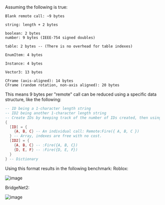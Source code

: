 Assuming the following is true:
```
Blank remote call: ~9 bytes

string: length + 2 bytes

boolean: 2 bytes
number: 9 bytes (IEEE-754 signed doubles)

table: 2 bytes -- (There is no overhead for table indexes)

EnumItem: 4 bytes

Instance: 4 bytes

Vector3: 13 bytes

CFrame (axis-aligned): 14 bytes
CFrame (random rotation, non-axis aligned): 20 bytes
```

This means 9 bytes per "remote" call can be reduced using a specific data structure, like the following:
```lua
-- ID being a 1-character length string
-- ID2 being another 1-character length string
-- Create IDs by keeping track of the number of IDs created, then using string.pack to convert it into "binary" (theres a useless byte in there unfortunately)
{
  [ID] = {
    {A, B, C} -- An individual call: Remote:Fire({ A, B, C })
  } -- Array, indexes are free with no cost.
  [ID2] = {
    {A, B, C} -- :Fire({A, B, C})
    {D, E, F} -- :Fire({D, E, F})
  }
} -- Dictionary
```

Using this format results in the following benchmark:
Roblox:

![image](https://user-images.githubusercontent.com/80861876/228321062-76bedd2a-12e4-4a71-b986-de123280fc80.png)


BridgeNet2:

![image](https://user-images.githubusercontent.com/80861876/228321084-5d9d1f88-1bea-4c4a-ae3b-941218d7170d.png)
